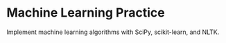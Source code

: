 # Machine Learning Practice
Implement machine learning algorithms with SciPy, scikit-learn, and NLTK.
